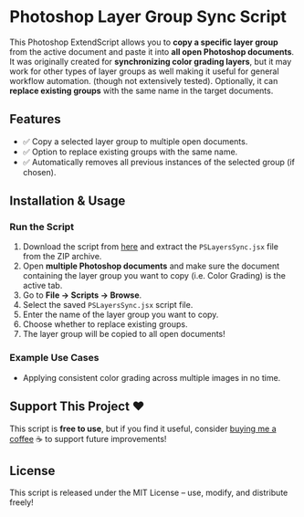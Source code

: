 # Photoshop Layer Group Sync Script

This Photoshop ExtendScript allows you to **copy a specific layer group** 
from the active document and paste it into **all open Photoshop documents**.
It was originally created for **synchronizing color grading layers**, but it may work for other types of layer groups as well making it useful for general workflow automation. (though not extensively tested).
Optionally, it can **replace existing groups** with the same name in the target documents.

## Features

- ✅ Copy a selected layer group to multiple open documents.
- ✅ Option to replace existing groups with the same name.
- ✅ Automatically removes all previous instances of the selected group (if chosen).

## Installation & Usage

### Run the Script

1. Download the script from [here](https://github.com/matee911/ps-layer-sync/archive/refs/tags/v1.0-rc1.zip) and extract the `PSLayersSync.jsx` file from the ZIP archive.
1. Open **multiple Photoshop documents** and make sure the document containing the layer group you want to copy (i.e. Color Grading) is the active tab.
2. Go to **File → Scripts → Browse**. 
3. Select the saved `PSLayersSync.jsx` script file.
4. Enter the name of the layer group you want to copy.
5. Choose whether to replace existing groups.
6. The layer group will be copied to all open documents!

### Example Use Cases

- Applying consistent color grading across multiple images in no time.

## Support This Project ❤️

This script is **free to use**, but if you find it useful, consider [buying me a coffee](https://buycoffee.to/matee.photo) ☕ to support future improvements!

## License

This script is released under the MIT License – use, modify, and distribute freely!
